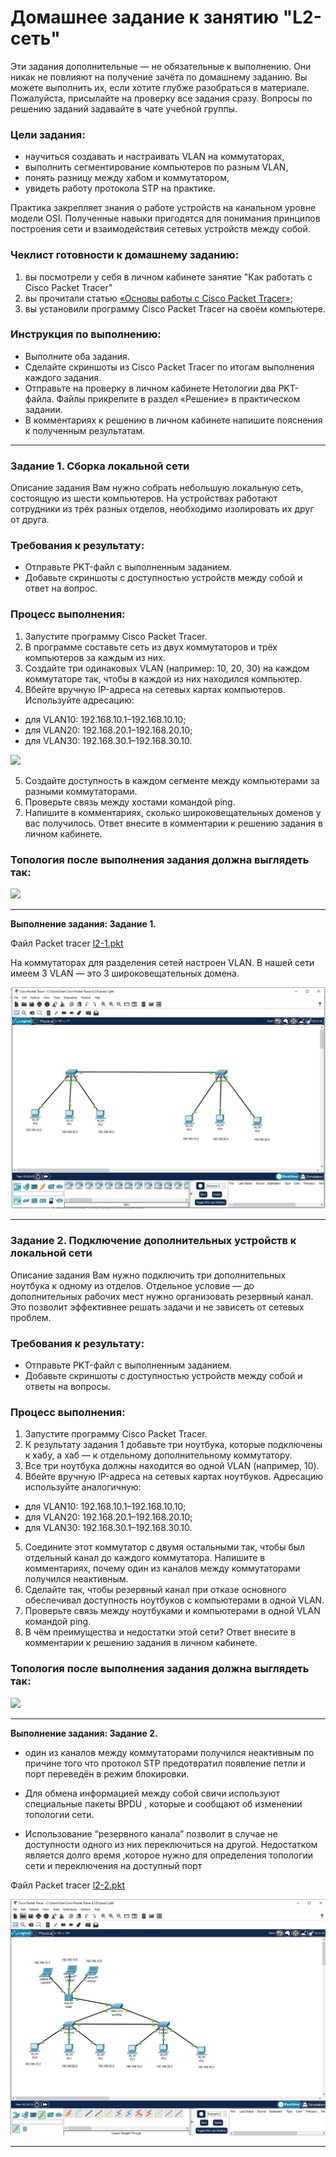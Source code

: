 # Домашнее задание к занятию "L2-сеть"

Эти задания дополнительные — не обязательные к выполнению. Они никак не повлияют на получение зачёта по домашнему заданию. Вы можете выполнить их, если хотите глубже разобраться в материале. Пожалуйста, присылайте на проверку все задания сразу. Вопросы по решению заданий задавайте в чате учебной группы.

### Цели задания:
- научиться создавать и настраивать VLAN на коммутаторах,
- выполнить сегментирование компьютеров по разным VLAN,
- понять разницу между хабом и коммутатором,
- увидеть работу протокола STP на практике.

Практика закрепляет знания о работе устройств на канальном уровне модели OSI. Полученные навыки пригодятся для понимания принципов построения сети и взаимодействия сетевых устройств между собой.

### Чеклист готовности к домашнему заданию:
1. вы посмотрели у себя в личном кабинете занятие "Как работать с Cisco Packet Tracer"
2. вы прочитали статью [«Основы работы с Cisco Packet Tracer»](https://pc.ru/articles/osnovy-raboty-s-cisco-packet-tracer);
3. вы установили программу Cisco Packet Tracer на своём компьютере. 

### Инструкция по выполнению: 
- Выполните оба задания.
- Сделайте скриншоты из Cisco Packet Tracer по итогам выполнения каждого задания.
- Отправьте на проверку в личном кабинете Нетологии два PKT-файла. Файлы прикрепите в раздел «Решение» в практическом задании.
- В комментариях к решению в личном кабинете напишите пояснения к полученным результатам.

--- 

### Задание 1. Сборка локальной сети

Описание задания
Вам нужно собрать небольшую локальную сеть, состоящую из шести компьютеров. На устройствах работают сотрудники из трёх разных отделов, необходимо изолировать их друг от друга. 

### Требования к результату:
- Отправьте PKT-файл с выполненным заданием.
- Добавьте скриншоты с доступностью устройств между собой и ответ на вопрос.

### Процесс выполнения:
1. Запустите программу Cisco Packet Tracer.
2. В программе составьте сеть из двух коммутаторов и трёх компьютеров за каждым из них.
3. Создайте три одинаковых VLAN (например: 10, 20, 30) на каждом коммутаторе так, чтобы в каждой из них находился компьютер.
4. Вбейте вручную IP-адреса на сетевых картах компьютеров. Используйте адресацию:
- для VLAN10: 192.168.10.1–192.168.10.10;
- для VLAN20: 192.168.20.1–192.168.20.10;
- для VLAN30: 192.168.30.1–192.168.30.10.

[![](https://i.postimg.cc/cLXTjqHY/65KBba4Q.jpg)](https://postimg.cc/dhZ8kxGt)

5. Создайте доступность в каждом сегменте между компьютерами за разными коммутаторами.
6. Проверьте связь между хостами командой ping.
7. Напишите в комментариях, сколько широковещательных доменов у вас получилось. Ответ внесите в комментарии к решению задания в личном кабинете.

### Топология после выполнения задания должна выглядеть так:
[![](https://i.postimg.cc/cJfzb9pN/UvWd2e7L.jpg)](https://postimg.cc/d7tn7BQW)


---
**Выполнение задания: Задание 1.**



Файл Packet tracer [l2-1.pkt](https://github.com/elekpow/netology/blob/main/net-net_protocol/packet_tracer/l2-1.pkt)



На коммутаторах для разделения сетей настроен VLAN. В нашей сети имеем 3 VLAN — это 3 широковещательных домена.

![img1.jpeg](https://github.com/elekpow/netology/blob/main/net-net_protocol/images/img1.jpeg)

--- 

### Задание 2. Подключение дополнительных устройств к локальной сети

Описание задания
Вам нужно подключить три дополнительных ноутбука к одному из отделов. Отдельное условие — до дополнительных рабочих мест нужно организовать резервный канал. Это позволит эффективнее решать задачи и не зависеть от сетевых проблем.

### Требования к результату:
- Отправьте PKT-файл с выполненным заданием.
- Добавьте скриншоты с доступностью устройств между собой и ответы на вопросы.

### Процесс выполнения:
1. Запустите программу Cisco Packet Tracer.
2. К результату задания 1 добавьте три ноутбука, которые подключены к хабу, а хаб — к отдельному дополнительному коммутатору.
3. Все три ноутбука должны находится во одной VLAN (например, 10).
4. Вбейте вручную IP-адреса на сетевых картах ноутбуков. Адресацию используйте аналогичную:
- для VLAN10: 192.168.10.1–192.168.10.10;
- для VLAN20: 192.168.20.1–192.168.20.10;
- для VLAN30: 192.168.30.1–192.168.30.10.
5. Соедините этот коммутатор с двумя остальными так, чтобы был отдельный канал до каждого коммутатора. Напишите в комментариях, почему один из каналов между коммутаторами получился неактивным.
6. Сделайте так, чтобы резервный канал при отказе основного обеспечивал доступность ноутбуков с компьютерами в одной VLAN.
7. Проверьте связь между ноутбуками и компьютерами в одной VLAN командой ping.
8. В чём преимущества и недостатки этой сети? Ответ внесите в комментарии к решению задания в личном кабинете.

### Топология после выполнения задания должна выглядеть так:
[![](https://i.postimg.cc/1tb1xnvk/ZbT9gBgY.jpg)](https://postimg.cc/sQPN7Xdm)

---

**Выполнение задания: Задание 2.**

* один из каналов между коммутаторами получился неактивным по причине того что протокол STP предотвратил появление петли и порт переведён в режим блокировки. 

* Для обмена информацией между собой свичи используют специальные пакеты BPDU , которые и сообщают об изменении топологии сети.

* Использование “резервного канала” позволит в случае не доступности одного из них переключиться на другой. Недостатком является долго время ,которое нужно для определения топологии сети и переключения на доступный порт



Файл Packet tracer [l2-2.pkt](https://github.com/elekpow/netology/blob/main/net-net_protocol/packet_tracer/l2-2.pkt)

![img2.jpeg](https://github.com/elekpow/netology/blob/main/net-net_protocol/images/img2.jpeg)


--- 
